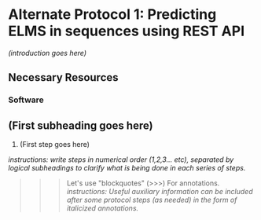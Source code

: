 # Alternate Protocol 1: Predicting ELMS in sequences using REST API

*(introduction goes here)*

## Necessary Resources

### Software

## (First subheading goes here)

1. (First step goes here)

*instructions: write steps in numerical order (1,2,3... etc), separated by
logical subheadings to clarify what is being done in each series of steps.*

>>> Let's use "blockquotes" (>>>) For annotations.
>>> *instructions: Useful auxiliary information can be included after some
>>> protocol steps (as needed) in the form of italicized annotations.*

